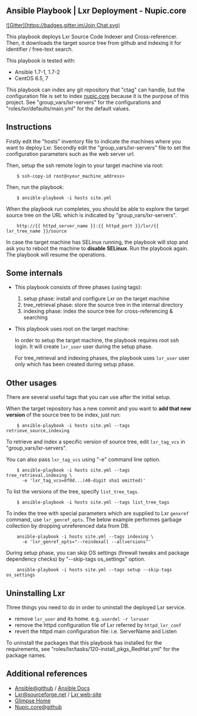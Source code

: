 ## Ansible Playbook | Lxr Deployment - Nupic.core
[![Gitter](https://badges.gitter.im/Join Chat.svg)](https://gitter.im/h2suzuki/ansible-lxr-nupic.core?utm_source=badge&utm_medium=badge&utm_campaign=pr-badge&utm_content=badge)

This playbook deploys Lxr Source Code Indexer and Cross-referencer.  Then, it downloads the target source tree from github and indexing it for identifier / free-text search.

This playbook is tested with:

 - Ansible 1.7-1, 1.7-2
 - CentOS 6.5, 7

This playbook can index any git repository that "ctag" can handle, but the configuration file is set to index [nupic.core](https://github.com/numenta/nupic.core) because it is the purpose of this project. See "group_vars/lxr-servers" for the configurations and "roles/lxr/defaults/main.yml" for the default values.


## Instructions

Firstly edit the "hosts" inventory file to indicate the machines where you want to deploy Lxr.  Secondly edit the "group_vars/lxr-servers" file to set the configuration parameters such as the web server url.

Then, setup the ssh remote login to your target machine via root:

        $ ssh-copy-id root@<your_machine_address>

Then, run the playbook:

        $ ansible-playbook -i hosts site.yml

When the playbook run completes, you should be able to explore the target source tree on the URL which is indicated by "group_vars/lxr-servers".

        http://{{ httpd_server_name }}:{{ httpd_port }}/lxr/{{ lxr_tree_name }}/source

In case the target machine has SELinux running, the playbook will stop and ask you to reboot the machine to **disable SELinux**.  Run the playbook again.  The playbook will resume the operations.



## Some internals

 - This playbook consists of three phases (using tags):

   1. setup phase: install and configure Lxr on the target machine
   2. tree_retrieval phase: store the source tree in the internal directory
   3. indexing phase: index the source tree for cross-referencing & searching

 - This playbook uses root on the target machine:

   In order to setup the target machine, the playbook requires root ssh login.  It will create `lxr_user` user during the setup phase.

   For tree_retrieval and indexing phases, the playbook uses `lxr_user` user only which has been created during setup phase.



## Other usages

There are several useful tags that you can use after the initial setup.

When the target repository has a new commit and you want to **add that new version** of the source tree to be index, just run:

        $ ansible-playbook -i hosts site.yml --tags retrieve_source,indexing

To retrieve and index a specific version of source tree, edit `lxr_tag_vcs` in "group_vars/lxr-servers".

You can also pass `lxr_tag_vcs` using "-e" command line option.

        $ ansible-playbook -i hosts site.yml --tags tree_retrieval,indexing \
          -e 'lxr_tag_vcs=8f0d...(40-digit sha1 omitted)'

To list the versions of the tree, specify `list_tree_tags`.

        $ ansible-playbook -i hosts site.yml --tags list_tree_tags

To index the tree with special parameters which are supplied to Lxr `genxref` command, use `lxr_genref_opts`.  The below example performes garbage collection by dropping unreferenced data from DB.

        ansible-playbook -i hosts site.yml --tags indexing \
          -e 'lxr_genref_opts="--reindexall --allversions"'

During setup phase, you can skip OS settings (firewall tweaks and package dependency checks) by "--skip-tags os_settings" option.

        ansible-playbook -i hosts site.yml --tags setup --skip-tags os_settings


## Uninstalling Lxr

Three things you need to do in order to uninstall the deployed Lxr service.

 - remove `lxr_user` and its home.  e.g. `userdel -r lxruser`
 - remove the httpd configuration file of Lxr referred by `httpd_lxr_conf`
 - revert the httpd main configuration file: i.e. ServerName and Listen

To uninstall the packages that this playbook has installed for the requirements, see "roles/lxr/tasks/120-install_pkgs_RedHat.yml" for the package names.


## Additional references

 - [Ansible@github](https://github.com/ansible/ansible) / [Ansible Docs](http://docs.ansible.com/)
 - [Lxr@sourceforge.net](http://sourceforge.net/projects/lxr/) / [Lxr web-site](http://lxr.sourceforge.net/en/index.shtml)
 - [Glimpse Home](http://webglimpse.net/)
 - [Nupic.core@github](https://github.com/numenta/nupic.core)

